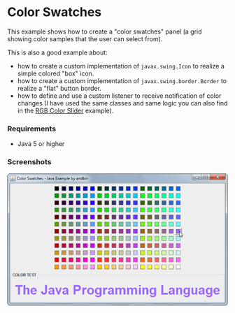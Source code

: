 # Color Swatches

This example shows how to create a "color swatches" panel (a grid showing color
samples that the user can select from).

This is also a good example about:

* how to create a custom implementation of `javax.swing.Icon` to realize a
  simple colored "box" icon.
* how to create a custom implementation of `javax.swing.border.Border` to realize
  a "flat" button border.
* how to define and use a custom listener to receive notification of color changes
  (I have used the same classes and same logic you can also find in the
  [RGB Color Slider](../../slider/rgb-color-slider) example).

### Requirements

* Java 5 or higher

### Screenshots

![Screenshot 1](screenshot-01.png "Screenshot 1")
